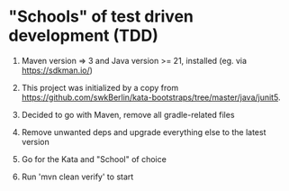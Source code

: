 # "Schools" of test driven development (TDD)

1. Maven version => 3 and Java version >= 21, installed (eg. via https://sdkman.io/)

2. This project was initialized by a copy from https://github.com/swkBerlin/kata-bootstraps/tree/master/java/junit5.

3. Decided to go with Maven, remove all gradle-related files

4. Remove unwanted deps and upgrade everything else to the latest version

5. Go for the Kata and "School" of choice

6. Run 'mvn clean verify' to start






